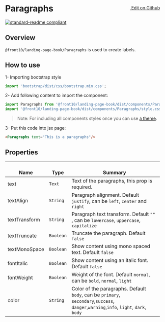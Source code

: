 <a style="float:right; margin-top: 30px;" target="_blank" href="https://github.com/front10/landing-page-book/edit/master/src/components/Paragraphs/README.md"> <img width="15px;" src="https://assets-cdn.github.com/images/icons/emoji/unicode/270f.png"/> Edit on Github
</a>

# Paragraphs

[![standard-readme compliant](https://img.shields.io/badge/standard--readme-OK-green.svg?style=flat-square)](https://github.com/RichardLitt/standard-readme)

## Overview

`@front10/landing-page-book/Paragraphs` is used to create labels.

## How to use

1- Importing bootstrap style

```js
import 'bootstrap/dist/css/bootstrap.min.css';
```

2- Add following content to import the component:

```js
import Paragraphs from '@front10/landing-page-book/dist/components/Paragraphs';
import '@front10/landing-page-book/dist/components/Paragraphs/style.css';
```

> Note: For including all components styles once you can use [a theme](https://github.com/front10/landing-page-book/wiki/Theming).

3- Put this code into jsx page:

```html
<Paragraphs text="This is a paragraphs"/>
```

## Properties

| </br>Name     | </br>Type | </br>Summary                                                                            |
| ------------- | --------- | --------------------------------------------------------------------------------------- |
| text          | `Text`    | Text of the paragraphs,  this prop is required.                                         |
| textAlign     | `String`  | Paragraph alignment. Default  `justify`, can be `left`, `center` and `right`            |
| textTransform | `String`  | Paragraph text transform. Default `""` , can be `lowercase`, `uppercase`, `capitalize`  |
| textTruncate  | `Boolean` | Truncate the paragraph. Default `false`                                                 |
| textMonoSpace | `Boolean` | Show content using mono spaced text. Default `false`                                    |
| fontItalic    | `Boolean` | Show content using an italic font. Default `false`                                      |
| fontWeight    | `Boolean` | Weight of the font. Default `normal`, can be `bold`, `normal`, `light`                  |
| color         | `String`  | Color of the paragraphs. Default `body`, can be `primary`, `secondary`,`success`, `danger`,`warning`,`info`, `light`, `dark`, `body`|
